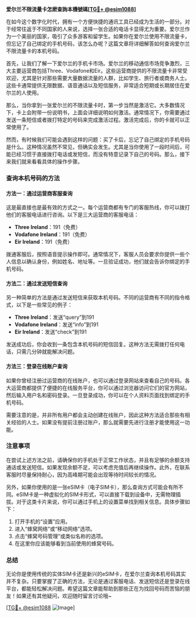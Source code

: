 **爱尔兰不限流量卡怎麽查詢本機號碼[[TG💪+ @esim1088](https://t.me/s/esim1088)]**

在如今这个数字化时代，拥有一个方便快捷的通讯工具已经成为生活的一部分。对于经常往返于不同国家的人来说，选择一张合适的电话卡显得尤为重要。爱尔兰作为一个美丽的国家，吸引了众多游客和留学生。如果你在爱尔兰使用不限流量卡，但忘记了自己绑定的手机号码，该怎么办呢？这篇文章将详细解答如何查询爱尔兰不限流量卡的本机号码。

首先，让我们了解一下爱尔兰的手机卡市场。爱尔兰的移动通信市场竞争激烈，三大主要运营商包括Three、Vodafone和Eir。这些运营商提供的不限流量卡非常受欢迎，尤其是针对那些需要大量数据流量的人群，比如学生、旅行者或商务人士。这些卡通常提供无限数据、语音通话以及短信服务，非常适合短期或长期居住在爱尔兰的人使用。

那么，当你拿到一张爱尔兰的不限流量卡时，第一步当然是激活它。大多数情况下，卡上会附带一份说明书，上面会详细说明如何激活。通常情况下，你需要通过发送一条短信或者拨打特定的号码来完成激活过程。激活完成后，你的卡就可以正常使用了。

然而，有时候我们可能会遇到这样的问题：买了卡后，忘记了自己绑定的手机号码是什么。这种情况虽然不常见，但确实会发生。尤其是当你使用了一段时间后，可能已经习惯于直接拨打电话或发短信，而没有特意记录下自己的号码。那么，接下来我们就来看看具体的操作步骤。

### 查询本机号码的方法

#### 方法一：通过运营商客服查询

这是最直接也是最有效的方式之一。每个运营商都有专门的客服热线，你可以拨打他们的客服电话进行咨询。以下是三大运营商的客服电话：

- **Three Ireland**：191（免费）
- **Vodafone Ireland**：191（免费）
- **Eir Ireland**：191（免费）

拨通客服后，按照语音提示操作即可。通常情况下，客服人员会要求你提供一些个人信息以确认身份，例如姓名、地址等。一旦验证成功，他们就会告诉你绑定的手机号码。

#### 方法二：通过发送短信查询

另一种简单的方法是通过发送短信来获取本机号码。不同的运营商有不同的指令格式，以下是一些常见的例子：

- **Three Ireland**：发送“query”到191
- **Vodafone Ireland**：发送“info”到191
- **Eir Ireland**：发送“check”到191

发送成功后，你会收到一条包含本机号码的短信回复。这种方法无需拨打任何电话，只需几分钟就能解决问题。

#### 方法三：登录在线账户查询

如果你曾经注册过运营商的在线账户，也可以通过登录网站来查看自己的号码。各大运营商都提供了便捷的在线服务平台，你可以通过浏览器访问它们的官方网站，然后输入用户名和密码登录。一旦登录成功，你可以在个人资料页面找到绑定的手机号码。

需要注意的是，并非所有用户都会主动创建在线账户，因此这种方法适合那些有相关经验的人士。如果没有提前注册过账户，那么就需要先进行注册才能使用这一功能。

### 注意事项

在尝试上述方法之前，请确保你的手机处于正常工作状态，并且有足够的余额支持通话或发送短信。如果发现余额不足，可以考虑充值后再继续操作。此外，在联系客服时尽量保持耐心，因为高峰期可能会出现等待时间较长的情况。

另外，如果你使用的是一张eSIM卡（电子SIM卡），那么查询方式可能会有所不同。eSIM卡是一种虚拟化的SIM卡形式，可以直接下载到设备中，无需物理插拔。对于这类卡片来说，你可以通过手机上的设置菜单找到相关信息。具体步骤如下：

1. 打开手机的“设置”应用。
2. 进入“蜂窝网络”或“移动网络”选项。
3. 点击“蜂窝号码管理”或类似名称的选项。
4. 在这里你应该能够看到当前使用的蜂窝号码。

### 总结

无论你是使用传统的实体SIM卡还是新兴的eSIM卡，在爱尔兰查询本机号码其实并不复杂。只要掌握了正确的方法，无论是通过客服电话、发送短信还是登录在线平台，都能轻松解决问题。希望这篇文章能帮助到那些正在为找回号码而苦恼的朋友！如果还有其他疑问，欢迎随时留言讨论哦~

[[TG💪+ @esim1088](https://t.me/s/esim1088) ![Image](https://i.postimg.cc/4NQfJmqS/Snipaste-2025-05-13-00-14-12.png)]